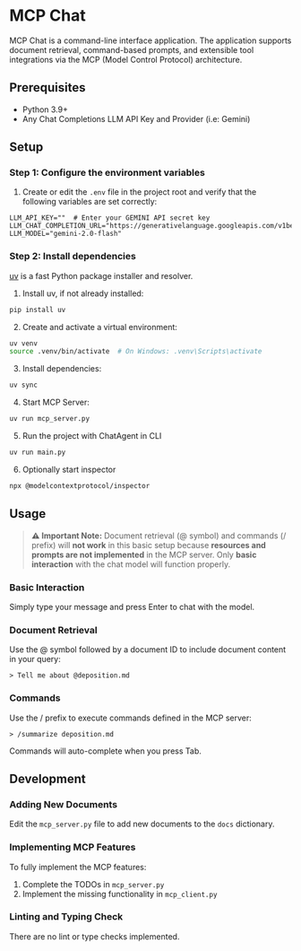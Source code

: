 # MCP Chat

MCP Chat is a command-line interface application. The application supports document retrieval, command-based prompts, and extensible tool integrations via the MCP (Model Control Protocol) architecture.

## Prerequisites

- Python 3.9+
- Any Chat Completions LLM API Key and Provider (i.e: Gemini)

## Setup

### Step 1: Configure the environment variables

1. Create or edit the `.env` file in the project root and verify that the following variables are set correctly:

```
LLM_API_KEY=""  # Enter your GEMINI API secret key
LLM_CHAT_COMPLETION_URL="https://generativelanguage.googleapis.com/v1beta/openai/"
LLM_MODEL="gemini-2.0-flash"
```

### Step 2: Install dependencies

[uv](https://github.com/astral-sh/uv) is a fast Python package installer and resolver.

1. Install uv, if not already installed:

```bash
pip install uv
```

2. Create and activate a virtual environment:

```bash
uv venv
source .venv/bin/activate  # On Windows: .venv\Scripts\activate
```

3. Install dependencies:

```bash
uv sync
```


4. Start MCP Server:
```bash
uv run mcp_server.py
```

5. Run the project with ChatAgent in CLI

```bash
uv run main.py
```

6. Optionally start inspector

```bash
npx @modelcontextprotocol/inspector
```

## Usage

> **⚠️ Important Note:** 
> Document retrieval (@ symbol) and commands (/ prefix) will **not work** in this basic setup because **resources and prompts are not implemented** in the MCP server. Only **basic interaction** with the chat model will function properly.

### Basic Interaction

Simply type your message and press Enter to chat with the model.

### Document Retrieval

Use the @ symbol followed by a document ID to include document content in your query:

```
> Tell me about @deposition.md
```

### Commands

Use the / prefix to execute commands defined in the MCP server:

```
> /summarize deposition.md
```

Commands will auto-complete when you press Tab.

## Development

### Adding New Documents

Edit the `mcp_server.py` file to add new documents to the `docs` dictionary.

### Implementing MCP Features

To fully implement the MCP features:

1. Complete the TODOs in `mcp_server.py`
2. Implement the missing functionality in `mcp_client.py`

### Linting and Typing Check

There are no lint or type checks implemented.
